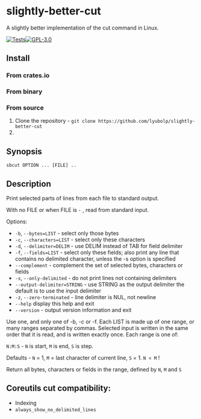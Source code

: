 # slightly-better-cut

A slightly better implementation of the cut command in Linux.

[![Tests](https://github.com/lyubolp/slightly-better-cut/actions/workflows/test.yml/badge.svg?branch=main)](https://github.com/lyubolp/slightly-better-cut/actions/workflows/test.yml)[![GPL-3.0](https://img.shields.io/badge/license-GPL_3.0-blue.svg)](https://github.com/lyubolp/slightly-better-cut/blob/main/LICENSE)

<!--[![Crates.io](https://img.shields.io/crates/v/broot.svg)](https://crates.io/crates/broot)-->

## Install

### From crates.io

### From binary

### From source

1. Clone the repository - `git clone https://github.com/lyubolp/slightly-better-cut`
2.

## Synopsis

`sbcut OPTION ... [FILE] ..`

## Description

Print selected parts of lines from each file to standard output.

With no FILE or when FILE is `-` , read from standard input.

Options:

- `-b`, `--bytes=LIST` - select only those bytes
- `-c`, `--characters=LIST` - select only these characters
- `-d`, `--delimiter=DELIM` - use DELIM instead of TAB for field delimiter
- `-f`, `--fields=LIST` - select only these fields; also print any line that contains no delimited character, unless the -s option is specified
- `--complement` - complement the set of selected bytes, characters or fields
- `-s`, `--only-delimited` - do not print lines not containing delimiters
- `--output-delimiter=STRING` - use STRING as the output delimiter the default is to use the input delimiter
- `-z`, `--zero-terminated` - line delimiter is NUL, not newline
- `--help` display this help and exit
- `--version` - output version information and exit

Use one, and only one of -b, -c or -f. Each LIST is made up of one range, or many ranges separated by commas.
Selected input is written in the same order that it is read, and is written exactly once. Each range is one of:

`N:M:S` - `N` is start, `M` is end, `S` is step.

Defaults - `N` = 1, `M` = last character of current line, `S` = 1. `N < M` !

Return all bytes, characters or fields in the range, defined by `N`, `M` and `S`

## Coreutils cut compatibility:

- Indexing
- `always_show_no_delimited_lines`
